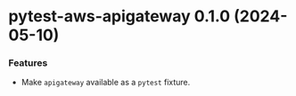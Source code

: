 # pytest-aws-apigateway 0.1.0 (2024-05-10)

### Features

- Make `apigateway` available as a `pytest` fixture.
